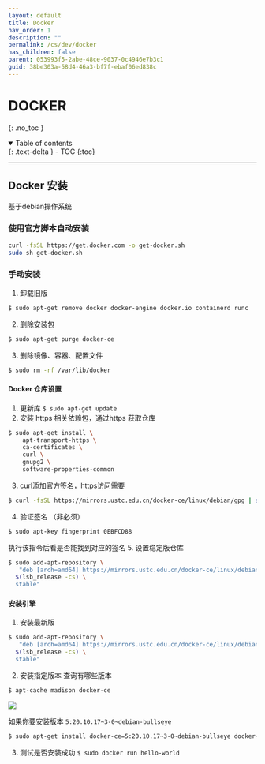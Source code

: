 ```yaml
---
layout: default
title: Docker
nav_order: 1
description: ""
permalink: /cs/dev/docker
has_children: false
parent: 053993f5-2abe-48ce-9037-0c4946e7b3c1
guid: 38be303a-58d4-46a3-bf7f-ebaf06ed838c
---
```


# DOCKER
{: .no_toc }

<details open markdown="block">
  <summary>
    Table of contents
  </summary>
  {: .text-delta }
- TOC
{:toc}
</details>

---

## Docker 安装
基于debian操作系统

### 使用官方脚本自动安装
```bash
curl -fsSL https://get.docker.com -o get-docker.sh
sudo sh get-docker.sh
```

### 手动安装
1. 卸载旧版
```bash
$ sudo apt-get remove docker docker-engine docker.io containerd runc
```
2. 删除安装包
```bash
$ sudo apt-get purge docker-ce
```
3. 删除镜像、容器、配置文件
```bash
$ sudo rm -rf /var/lib/docker 
```

#### Docker 仓库设置
1. 更新库 `$ sudo apt-get update`
2. 安装 https 相关依赖包，通过https 获取仓库
```bash
$ sudo apt-get install \
    apt-transport-https \
    ca-certificates \
    curl \
    gnupg2 \
    software-properties-common
```
3. curl添加官方签名，https访问需要
```bash
$ curl -fsSL https://mirrors.ustc.edu.cn/docker-ce/linux/debian/gpg | sudo apt-key add -
```
4. 验证签名 （非必须）
```bash
$ sudo apt-key fingerprint 0EBFCD88
```
执行该指令后看是否能找到对应的签名
5. 设置稳定版仓库
```bash
$ sudo add-apt-repository \
   "deb [arch=amd64] https://mirrors.ustc.edu.cn/docker-ce/linux/debian \
  $(lsb_release -cs) \
  stable"
```

#### 安装引擎
1. 安装最新版
```bash
$ sudo add-apt-repository \
   "deb [arch=amd64] https://mirrors.ustc.edu.cn/docker-ce/linux/debian \
  $(lsb_release -cs) \
  stable"
```
2. 安装指定版本
查询有哪些版本
```bash
$ apt-cache madison docker-ce
```
<img src="{{site.cdn.cdn001}}/{{page.guid}}/1.png">

如果你要安装版本 `5:20.10.17~3-0~debian-bullseye`
```bash
$ sudo apt-get install docker-ce=5:20.10.17~3-0~debian-bullseye docker-ce-cli=5:20.10.17~3-0~debian-bullseye containerd.io
```

3. 测试是否安装成功 `$ sudo docker run hello-world`